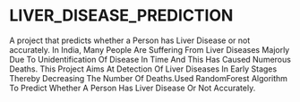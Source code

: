 # LIVER_DISEASE_PREDICTION
A project that predicts whether a Person has Liver Disease or not accurately. 
In India, Many People Are Suffering From Liver Diseases Majorly Due To 
Unidentification Of Disease In Time And This Has Caused Numerous Deaths.
This Project Aims At Detection Of Liver Diseases In Early Stages Thereby 
Decreasing The Number Of Deaths.Used RandomForest Algorithm To Predict 
Whether A Person Has Liver Disease Or Not Accurately.
